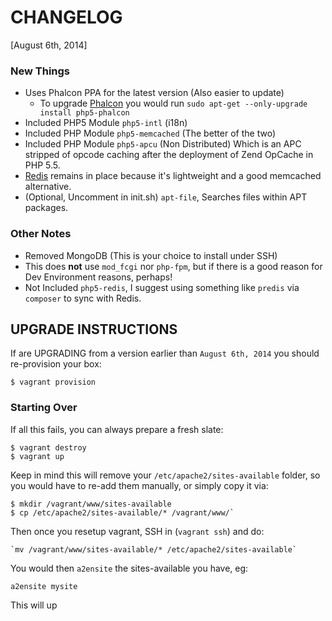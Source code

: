 # CHANGELOG

[August 6th, 2014]

### New Things
- Uses Phalcon PPA for the latest version (Also easier to update)
  - To upgrade [Phalcon](http://phalconphp.com) you would run `sudo apt-get --only-upgrade install php5-phalcon`
- Included PHP5 Module `php5-intl` (i18n)
- Included PHP Module `php5-memcached` (The better of the two)
- Included PHP Module `php5-apcu` (Non Distributed) Which is an APC stripped of opcode caching after the deployment of Zend OpCache in PHP 5.5.
- [Redis](http://redis.io) remains in place because it's lightweight and a good memcached alternative.
- (Optional, Uncomment in init.sh) `apt-file`, Searches files within APT packages.

### Other Notes
- Removed MongoDB (This is your choice to install under SSH)
- This does **not** use `mod_fcgi` nor `php-fpm`, but if there is a good reason for Dev Environment reasons, perhaps!
- Not Included `php5-redis`, I suggest using something like `predis` via `composer` to sync with Redis.

## UPGRADE INSTRUCTIONS
If are UPGRADING from a version earlier than `August 6th, 2014` you should re-provision your box:

    $ vagrant provision

### Starting Over
If all this fails, you can always prepare a fresh slate:

    $ vagrant destroy
    $ vagrant up

Keep in mind this will remove your `/etc/apache2/sites-available` folder, so you
would have to re-add them manually, or simply copy it via:

    $ mkdir /vagrant/www/sites-available
    $ cp /etc/apache2/sites-available/* /vagrant/www/`

Then once you resetup vagrant, SSH in (`vagrant ssh`) and do:

    `mv /vagrant/www/sites-available/* /etc/apache2/sites-available`

You would then `a2ensite` the sites-available you have, eg:

    a2ensite mysite


This will up


